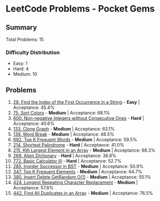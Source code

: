 # LeetCode Problems - Pocket Gems

## Summary
Total Problems: 15

### Difficulty Distribution

- Easy: 1
- Hard: 4
- Medium: 10

## Problems

1. [28. Find the Index of the First Occurrence in a String](https://leetcode.com/problems/find-the-index-of-the-first-occurrence-in-a-string/) - **Easy** | Acceptance: 45.4%
2. [75. Sort Colors](https://leetcode.com/problems/sort-colors/) - **Medium** | Acceptance: 68.1%
3. [600. Non-negative Integers without Consecutive Ones](https://leetcode.com/problems/non-negative-integers-without-consecutive-ones/) - **Hard** | Acceptance: 40.6%
4. [133. Clone Graph](https://leetcode.com/problems/clone-graph/) - **Medium** | Acceptance: 63.1%
5. [139. Word Break](https://leetcode.com/problems/word-break/) - **Medium** | Acceptance: 48.5%
6. [692. Top K Frequent Words](https://leetcode.com/problems/top-k-frequent-words/) - **Medium** | Acceptance: 59.5%
7. [214. Shortest Palindrome](https://leetcode.com/problems/shortest-palindrome/) - **Hard** | Acceptance: 41.0%
8. [215. Kth Largest Element in an Array](https://leetcode.com/problems/kth-largest-element-in-an-array/) - **Medium** | Acceptance: 68.3%
9. [269. Alien Dictionary](https://leetcode.com/problems/alien-dictionary/) - **Hard** | Acceptance: 36.8%
10. [772. Basic Calculator III](https://leetcode.com/problems/basic-calculator-iii/) - **Hard** | Acceptance: 52.7%
11. [285. Inorder Successor in BST](https://leetcode.com/problems/inorder-successor-in-bst/) - **Medium** | Acceptance: 50.9%
12. [347. Top K Frequent Elements](https://leetcode.com/problems/top-k-frequent-elements/) - **Medium** | Acceptance: 64.7%
13. [380. Insert Delete GetRandom O(1)](https://leetcode.com/problems/insert-delete-getrandom-o1/) - **Medium** | Acceptance: 55.1%
14. [424. Longest Repeating Character Replacement](https://leetcode.com/problems/longest-repeating-character-replacement/) - **Medium** | Acceptance: 57.8%
15. [442. Find All Duplicates in an Array](https://leetcode.com/problems/find-all-duplicates-in-an-array/) - **Medium** | Acceptance: 76.5%